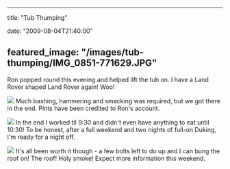 
---
title: "Tub Thumping"

date: "2009-08-04T21:40:00"

featured_image: "/images/tub-thumping/IMG_0851-771629.JPG"
---


Ron popped round this evening and helped lift the tub on.  I have a Land Rover shaped Land Rover again!  Woo!

<a href="http://danandtheduke.co.uk/uploaded_images/IMG_0851-771664.JPG"><img src="/images/tub-thumping/IMG_0851-771629.JPG"/></a>
Much bashing, hammering and smacking was required, but we got there in the end.  Pints have been credited to Ron's account.

<a href="http://danandtheduke.co.uk/uploaded_images/IMG_0854-727793.JPG"><img src="/images/tub-thumping/IMG_0854-727760.JPG"/></a>
In the end I worked til 9:30 and didn't even have anything to eat until 10:30!  To be honest, after a full weekend and two nights of full-on Duking, I'm ready for a night off.

<a href="http://danandtheduke.co.uk/uploaded_images/IMG_0864-727739.JPG"><img src="/images/tub-thumping/IMG_0864-727734.JPG"/></a>
It's all been worth it though - a few bolts left to do up and I can bung the roof on!  The roof!  Holy smoke!  Expect more information this weekend.